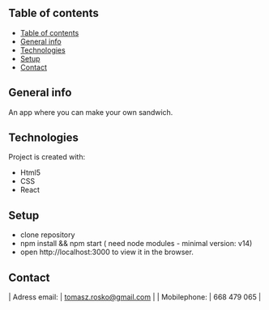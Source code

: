 ## Table of contents
- [Table of contents](#table-of-contents)
- [General info](#general-info)
- [Technologies](#technologies)
- [Setup](#setup)
- [Contact](#contact)


## General info

An app where you can make your own sandwich.

## Technologies
Project is created with:
* Html5
* CSS
* React

## Setup
- clone repository
- npm install && npm start ( need node modules - minimal version: v14)
- open http://localhost:3000 to view it in the browser.

## Contact
| Adress email:     | tomasz.rosko@gmail.com |
| Mobilephone:      | 668 479 065            |

